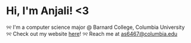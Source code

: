 # Hi, I'm Anjali! <3
୨୧ I'm a computer science major @ Barnard College, Columbia University    
୨୧ Check out my website [here](https://anjalismith.github.io/anjalismith/)!
୨୧ Reach me at as6467@columbia.edu
